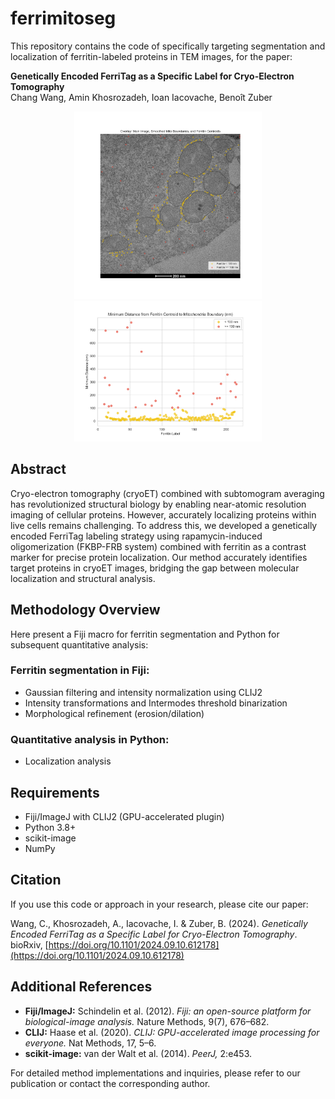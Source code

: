# ferrimitoseg

This repository contains the code of specifically targeting segmentation and localization of ferritin-labeled proteins in TEM images, for the paper:

**Genetically Encoded FerriTag as a Specific Label for Cryo-Electron Tomography**  
Chang Wang, Amin Khosrozadeh, Ioan Iacovache, Benoît Zuber
<div align="center">
  <img src="./overlay_figure.svg" alt="Overlay Figure" width="300px">
  <img src="./scatter_plot.svg" alt="Scatter Plot" width="300px">
</div>

## Abstract

Cryo-electron tomography (cryoET) combined with subtomogram averaging has revolutionized structural biology by enabling near-atomic resolution imaging of cellular proteins. However, accurately localizing proteins within live cells remains challenging. To address this, we developed a genetically encoded FerriTag labeling strategy using rapamycin-induced oligomerization (FKBP-FRB system) combined with ferritin as a contrast marker for precise protein localization. Our method accurately identifies target proteins in cryoET images, bridging the gap between molecular localization and structural analysis.

## Methodology Overview

Here present a Fiji macro for ferritin segmentation and Python for subsequent quantitative analysis:

### Ferritin segmentation in Fiji:
- Gaussian filtering and intensity normalization using CLIJ2
- Intensity transformations and Intermodes threshold binarization
- Morphological refinement (erosion/dilation)

### Quantitative analysis in Python:
- Localization analysis

## Requirements

- Fiji/ImageJ with CLIJ2 (GPU-accelerated plugin)
- Python 3.8+
- scikit-image
- NumPy

## Citation

If you use this code or approach in your research, please cite our paper:

Wang, C., Khosrozadeh, A., Iacovache, I. & Zuber, B. (2024). *Genetically Encoded FerriTag as a Specific Label for Cryo-Electron Tomography*. bioRxiv, [https://doi.org/10.1101/2024.09.10.612178](https://doi.org/10.1101/2024.09.10.612178)

## Additional References

- **Fiji/ImageJ:** Schindelin et al. (2012). *Fiji: an open-source platform for biological-image analysis.* Nature Methods, 9(7), 676–682.
- **CLIJ:** Haase et al. (2020). *CLIJ: GPU-accelerated image processing for everyone.* Nat Methods, 17, 5–6.
- **scikit-image:** van der Walt et al. (2014). *PeerJ,* 2:e453.

For detailed method implementations and inquiries, please refer to our publication or contact the corresponding author.
